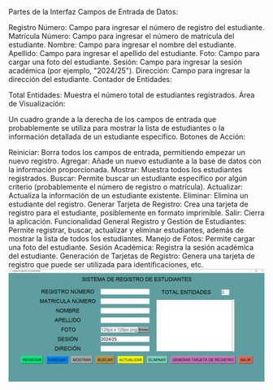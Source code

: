 Partes de la Interfaz
Campos de Entrada de Datos:

Registro Número: Campo para ingresar el número de registro del estudiante.
Matrícula Número: Campo para ingresar el número de matrícula del estudiante.
Nombre: Campo para ingresar el nombre del estudiante.
Apellido: Campo para ingresar el apellido del estudiante.
Foto: Campo para cargar una foto del estudiante.
Sesión: Campo para ingresar la sesión académica (por ejemplo, "2024/25").
Dirección: Campo para ingresar la dirección del estudiante.
Contador de Entidades:

Total Entidades: Muestra el número total de estudiantes registrados.
Área de Visualización:

Un cuadro grande a la derecha de los campos de entrada que probablemente se utiliza para mostrar la lista de estudiantes o la información detallada de un estudiante específico.
Botones de Acción:

Reiniciar: Borra todos los campos de entrada, permitiendo empezar un nuevo registro.
Agregar: Añade un nuevo estudiante a la base de datos con la información proporcionada.
Mostrar: Muestra todos los estudiantes registrados.
Buscar: Permite buscar un estudiante específico por algún criterio (probablemente el número de registro o matrícula).
Actualizar: Actualiza la información de un estudiante existente.
Eliminar: Elimina un estudiante del registro.
Generar Tarjeta de Registro: Crea una tarjeta de registro para el estudiante, posiblemente en formato imprimible.
Salir: Cierra la aplicación.
Funcionalidad General
Registro y Gestión de Estudiantes: Permite registrar, buscar, actualizar y eliminar estudiantes, además de mostrar la lista de todos los estudiantes.
Manejo de Fotos: Permite cargar una foto del estudiante.
Sesión Académica: Registra la sesión académica del estudiante.
Generación de Tarjetas de Registro: Genera una tarjeta de registro que puede ser utilizada para identificaciones, etc.
![Captura de Pantalla](https://github.com/bytesjotaeme/Sist.Estud./blob/main/Preview0001.PNG)
